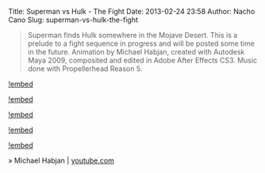 Title: Superman vs Hulk - The Fight
Date: 2013-02-24 23:58
Author: Nacho Cano
Slug: superman-vs-hulk-the-fight

> Superman finds Hulk somewhere in the Mojave Desert. This is a prelude
> to a fight sequence in progress and will be posted some time in the
> future. Animation by Michael Habjan, created with Autodesk Maya 2009,
> composited and edited in Adobe After Effects CS3. Music done with
> Propellerhead Reason 5.

[!embed](https://www.youtube.com/watch?v=L6dj7YCEKhw)

[!embed](https://www.youtube.com/watch?v=BbizTBYs-rQ)

[!embed](https://www.youtube.com/watch?v=CDBNB2hk5t0)

[!embed](https://www.youtube.com/watch?v=nvoWwY64S5w)

[!embed](https://www.youtube.com/watch?v=pBbsvavno8I)

» Michael Habjan | [youtube.com][]

  [youtube.com]: https://www.youtube.com/user/mhabjan
    "Superman vs Hulk - The Fight"
